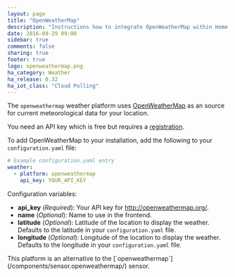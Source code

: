 ```yaml
---
layout: page
title: "OpenWeatherMap"
description: "Instructions how to integrate OpenWeatherMap within Home Assistant."
date: 2016-09-29 09:00
sidebar: true
comments: false
sharing: true
footer: true
logo: openweathermap.png
ha_category: Weather
ha_release: 0.32
ha_iot_class: "Cloud Polling"
---
```


The `openweathermap` weather platform uses [OpenWeatherMap](http://openweathermap.org/) as an source for current meteorological data for your location.

You need an API key which is free but requires a [registration](http://home.openweathermap.org/users/sign_up).

To add OpenWeatherMap to your installation, add the following to your `configuration.yaml` file:

```yaml
# Example configuration.yaml entry
weather:
  - platform: openweathermap
    api_key: YOUR_API_KEY
```

Configuration variables:

- **api_key** (*Required*): Your API key for http://openweathermap.org/.
- **name** (*Optional*): Name to use in the frontend.
- **latitude** (*Optional*): Latitude of the location to display the weather. Defaults to the latitude in your `configuration.yaml` file. 
- **longitude** (*Optional*): Longitude of the location to display the weather. Defaults to the longitude in your `configuration.yaml` file.

<p class='note'>
This platform is an alternative to the [`openweathermap`](/components/sensor.openweathermap/) sensor. 
</p>
